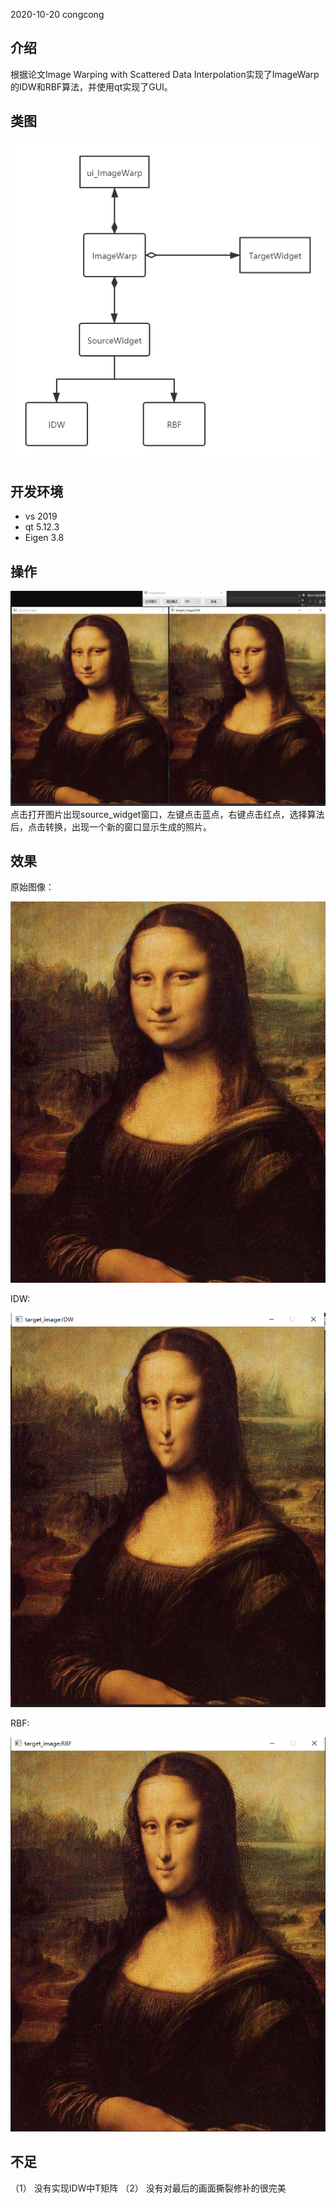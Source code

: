 2020-10-20 congcong
## 介绍
根据论文Image Warping with Scattered Data Interpolation实现了ImageWarp的IDW和RBF算法，并使用qt实现了GUI。

## 类图
![image](类图.png)

## 开发环境
* vs 2019
* qt 5.12.3
* Eigen 3.8

## 操作

![img](操作.png)
点击打开图片出现source_widget窗口，左键点击蓝点，右键点击红点，选择算法后，点击转换，出现一个新的窗口显示生成的照片。

## 效果
原始图像：

![image](ImageWarp/image/mengna.jpeg)


IDW:

![image](ImageWarp/image/output_idw.PNG)


RBF:

![image](ImageWarp/image/output_rbf.PNG)

## 不足

（1）	没有实现IDW中T矩阵
（2）	没有对最后的画面撕裂修补的很完美
